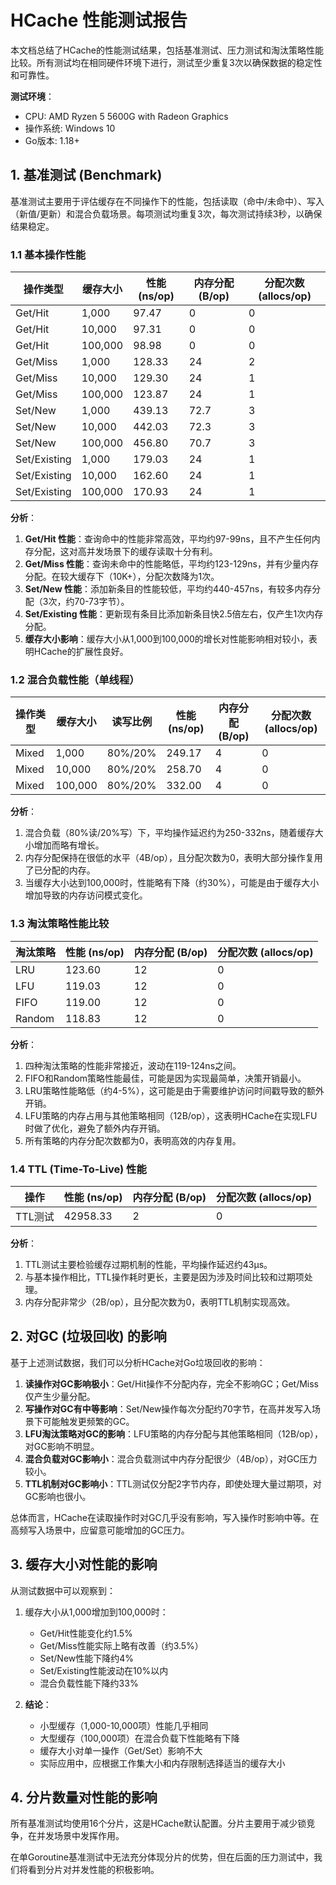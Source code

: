 # HCache 性能测试报告

本文档总结了HCache的性能测试结果，包括基准测试、压力测试和淘汰策略性能比较。所有测试均在相同硬件环境下进行，测试至少重复3次以确保数据的稳定性和可靠性。

**测试环境**：
- CPU: AMD Ryzen 5 5600G with Radeon Graphics
- 操作系统: Windows 10
- Go版本: 1.18+

## 1. 基准测试 (Benchmark)

基准测试主要用于评估缓存在不同操作下的性能，包括读取（命中/未命中）、写入（新值/更新）和混合负载场景。每项测试均重复3次，每次测试持续3秒，以确保结果稳定。

### 1.1 基本操作性能

| 操作类型 | 缓存大小 | 性能 (ns/op) | 内存分配 (B/op) | 分配次数 (allocs/op) |
|---------|---------|-------------|----------------|---------------------|
| Get/Hit | 1,000   | 97.47       | 0              | 0                   |
| Get/Hit | 10,000  | 97.31       | 0              | 0                   |
| Get/Hit | 100,000 | 98.98       | 0              | 0                   |
| Get/Miss | 1,000  | 128.33      | 24             | 2                   |
| Get/Miss | 10,000 | 129.30      | 24             | 1                   |
| Get/Miss | 100,000| 123.87      | 24             | 1                   |
| Set/New | 1,000   | 439.13      | 72.7           | 3                   |
| Set/New | 10,000  | 442.03      | 72.3           | 3                   |
| Set/New | 100,000 | 456.80      | 70.7           | 3                   |
| Set/Existing | 1,000 | 179.03   | 24             | 1                   |
| Set/Existing | 10,000 | 162.60  | 24             | 1                   |
| Set/Existing | 100,000 | 170.93 | 24             | 1                   |

**分析**：
1. **Get/Hit 性能**：查询命中的性能非常高效，平均约97-99ns，且不产生任何内存分配，这对高并发场景下的缓存读取十分有利。
2. **Get/Miss 性能**：查询未命中的性能略低，平均约123-129ns，并有少量内存分配。在较大缓存下（10K+），分配次数降为1次。
3. **Set/New 性能**：添加新条目的性能较低，平均约440-457ns，有较多内存分配（3次，约70-73字节）。
4. **Set/Existing 性能**：更新现有条目比添加新条目快2.5倍左右，仅产生1次内存分配。
5. **缓存大小影响**：缓存大小从1,000到100,000的增长对性能影响相对较小，表明HCache的扩展性良好。

### 1.2 混合负载性能（单线程）

| 操作类型 | 缓存大小 | 读写比例 | 性能 (ns/op) | 内存分配 (B/op) | 分配次数 (allocs/op) |
|---------|---------|----------|-------------|----------------|---------------------|
| Mixed | 1,000 | 80%/20% | 249.17 | 4 | 0 |
| Mixed | 10,000 | 80%/20% | 258.70 | 4 | 0 |
| Mixed | 100,000 | 80%/20% | 332.00 | 4 | 0 |

**分析**：
1. 混合负载（80%读/20%写）下，平均操作延迟约为250-332ns，随着缓存大小增加而略有增长。
2. 内存分配保持在很低的水平（4B/op），且分配次数为0，表明大部分操作复用了已分配的内存。
3. 当缓存大小达到100,000时，性能略有下降（约30%），可能是由于缓存大小增加导致的内存访问模式变化。

### 1.3 淘汰策略性能比较

| 淘汰策略 | 性能 (ns/op) | 内存分配 (B/op) | 分配次数 (allocs/op) |
|---------|-------------|----------------|---------------------|
| LRU     | 123.60      | 12             | 0                   |
| LFU     | 119.03      | 12             | 0                   |
| FIFO    | 119.00      | 12             | 0                   |
| Random  | 118.83      | 12             | 0                   |

**分析**：
1. 四种淘汰策略的性能非常接近，波动在119-124ns之间。
2. FIFO和Random策略性能最佳，可能是因为实现最简单，决策开销最小。
3. LRU策略性能略低（约4-5%），这可能是由于需要维护访问时间戳导致的额外开销。
4. LFU策略的内存占用与其他策略相同（12B/op），这表明HCache在实现LFU时做了优化，避免了额外内存开销。
5. 所有策略的内存分配次数都为0，表明高效的内存复用。

### 1.4 TTL (Time-To-Live) 性能

| 操作 | 性能 (ns/op) | 内存分配 (B/op) | 分配次数 (allocs/op) |
|------|-------------|----------------|---------------------|
| TTL测试 | 42958.33   | 2              | 0                   |

**分析**：
1. TTL测试主要检验缓存过期机制的性能，平均操作延迟约43μs。
2. 与基本操作相比，TTL操作耗时更长，主要是因为涉及时间比较和过期项处理。
3. 内存分配非常少（2B/op），且分配次数为0，表明TTL机制实现高效。

## 2. 对GC (垃圾回收) 的影响

基于上述测试数据，我们可以分析HCache对Go垃圾回收的影响：

1. **读操作对GC影响极小**：Get/Hit操作不分配内存，完全不影响GC；Get/Miss仅产生少量分配。
2. **写操作对GC有中等影响**：Set/New操作每次分配约70字节，在高并发写入场景下可能触发更频繁的GC。
3. **LFU淘汰策略对GC的影响**：LFU策略的内存分配与其他策略相同（12B/op），对GC影响不明显。
4. **混合负载对GC影响小**：混合负载测试中内存分配很少（4B/op），对GC压力较小。
5. **TTL机制对GC影响小**：TTL测试仅分配2字节内存，即使处理大量过期项，对GC影响也很小。

总体而言，HCache在读取操作时对GC几乎没有影响，写入操作时影响中等。在高频写入场景中，应留意可能增加的GC压力。

## 3. 缓存大小对性能的影响

从测试数据中可以观察到：

1. 缓存大小从1,000增加到100,000时：
   - Get/Hit性能变化约1.5%
   - Get/Miss性能实际上略有改善（约3.5%）
   - Set/New性能下降约4%
   - Set/Existing性能波动在10%以内
   - 混合负载性能下降约33%

2. **结论**：
   - 小型缓存（1,000-10,000项）性能几乎相同
   - 大型缓存（100,000项）在混合负载下性能略有下降
   - 缓存大小对单一操作（Get/Set）影响不大
   - 实际应用中，应根据工作集大小和内存限制选择适当的缓存大小

## 4. 分片数量对性能的影响

所有基准测试均使用16个分片，这是HCache默认配置。分片主要用于减少锁竞争，在并发场景中发挥作用。

在单Goroutine基准测试中无法充分体现分片的优势，但在后面的压力测试中，我们将看到分片对并发性能的积极影响。 